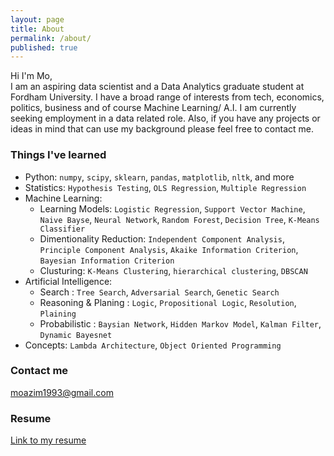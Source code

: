 ```yaml
---
layout: page
title: About
permalink: /about/
published: true
---
```

Hi I'm Mo,  
I am an aspiring data scientist and a Data Analytics graduate student at Fordham University. I have a broad range of interests from tech, economics, politics, business and of course Machine Learning/ A.I.
I am currently seeking employment in a data related role. Also, if you have any projects or ideas in mind that can use my background please feel free to contact me.  


### Things I've learned
- Python: `numpy`, `scipy`, `sklearn`, `pandas`, `matplotlib`, `nltk`, and more  
- Statistics: `Hypothesis Testing`, `OLS Regression`, `Multiple Regression`
- Machine Learning:  
    - Learning Models: `Logistic Regression`, `Support Vector Machine`, `Naive Bayse`, `Neural Network`, `Random Forest`,  `Decision Tree`, `K-Means Classifier`  
    - Dimentionality Reduction:  `Independent Component Analysis`, `Principle Component Analysis`, `Akaike Information Criterion`, `Bayesian Information Criterion`  
    - Clusturing: `K-Means Clustering`, `hierarchical clustering`, `DBSCAN`  
- Artificial Intelligence:  
	- Search : `Tree Search`, `Adversarial Search`, `Genetic Search`  
    - Reasoning & Planing : `Logic`, `Propositional Logic`, `Resolution`, `Plaining`  
    - Probabilistic : `Baysian Network`, `Hidden Markov Model`, `Kalman Filter`, `Dynamic Bayesnet`  
- Concepts: `Lambda Architecture`, `Object Oriented Programming`


### Contact me
[moazim1993@gmail.com](mailtomoazim1993@gmail.com)

### Resume
[Link to my resume](https://drive.google.com/file/d/1gPKS3IzlWsGq5Nh3-j-2ThWoCHdVTwbW/view?usp=sharing)
